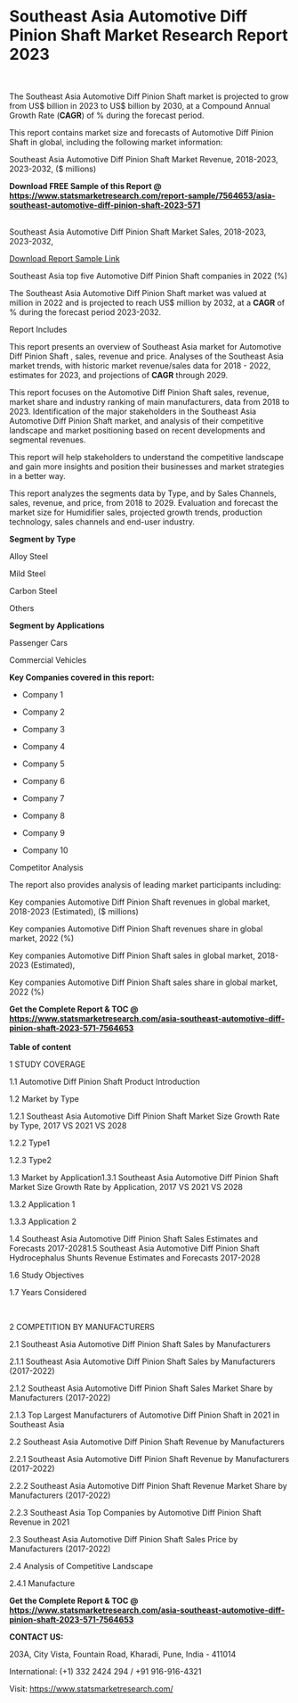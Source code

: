 <h1>Southeast Asia Automotive Diff Pinion Shaft Market Research Report 2023</h1><br/><p>The Southeast Asia Automotive Diff Pinion Shaft market is projected to grow from US$ billion in 2023 to US$ billion by 2030, at a Compound Annual Growth Rate (<strong>CAGR</strong>) of % during the forecast period.</p><p>
 
 This report contains market size and forecasts of Automotive Diff Pinion Shaft in global, including the following market information:</p><p>
 
 Southeast Asia Automotive Diff Pinion Shaft Market Revenue, 2018-2023, 2023-2032, ($ millions)</p><div><b>Download FREE Sample of this Report @ <a href="https://www.statsmarketresearch.com/download-free-sample/7564653/asia-southeast-automotive-diff-pinion-shaft-2023-571">https://www.statsmarketresearch.com/report-sample/7564653/asia-southeast-automotive-diff-pinion-shaft-2023-571</a></b></div><br><p>
 
 Southeast Asia Automotive Diff Pinion Shaft Market Sales, 2018-2023, 2023-2032,</p><p><a href="https://www.statsmarketresearch.com/download-free-sample/7564653/asia-southeast-automotive-diff-pinion-shaft-2023-571">Download Report Sample Link</a></p><p>
 
 Southeast Asia top five Automotive Diff Pinion Shaft companies in 2022 (%)</p><p>
 
 The Southeast Asia Automotive Diff Pinion Shaft market was valued at million in 2022 and is projected to reach US$ million by 2032, at a <strong>CAGR</strong> of % during the forecast period 2023-2032.</p><p>
 
 Report Includes</p><p>
 
 This report presents an overview of Southeast Asia market for Automotive Diff Pinion Shaft , sales, revenue and price. Analyses of the Southeast Asia market trends, with historic market revenue/sales data for 2018 - 2022, estimates for 2023, and projections of <strong>CAGR</strong> through 2029.</p><p>
 
 This report focuses on the Automotive Diff Pinion Shaft sales, revenue, market share and industry ranking of main manufacturers, data from 2018 to 2023. Identification of the major stakeholders in the Southeast Asia Automotive Diff Pinion Shaft market, and analysis of their competitive landscape and market positioning based on recent developments and segmental revenues.</p><p>
 
 This report will help stakeholders to understand the competitive landscape and gain more insights and position their businesses and market strategies in a better way.</p><p>
 
 This report analyzes the segments data by Type, and by Sales Channels, sales, revenue, and price, from 2018 to 2029. Evaluation and forecast the market size for Humidifier sales, projected growth trends, production technology, sales channels and end-user industry.</p><p>
 
  <strong>Segment by Type</strong></p><p>
 
 Alloy Steel</p><p>Mild Steel</p><p>Carbon Steel</p><p>Others</p><p>
 
 <strong> Segment <strong><strong>by Applications</strong></strong></strong></p><p>
 
 Passenger Cars</p><p>Commercial Vehicles</p><p><strong>Key Companies covered in this report:</strong></p><p>
 
 </p><ul><p></p><li>Company 1</li><p></p><li>Company 2</li><p></p><li>Company 3</li><p></p><li>Company 4</li><p></p><li>Company 5</li><p></p><li>Company 6</li><p></p><li>Company 7</li><p></p><li>Company 8</li><p></p><li>Company 9</li><p></p><li>Company 10</li><p></p></ul><p>Competitor Analysis</p><p>
 
 The report also provides analysis of leading market participants including:</p><p>
 
 Key companies Automotive Diff Pinion Shaft revenues in global market, 2018-2023 (Estimated), ($ millions)</p><p>
 
 Key companies Automotive Diff Pinion Shaft revenues share in global market, 2022 (%)</p><p>
 
 Key companies Automotive Diff Pinion Shaft sales in global market, 2018-2023 (Estimated),</p><p>
 
 Key companies Automotive Diff Pinion Shaft sales share in global market, 2022 (%)</p><div><b>Get the Complete Report & TOC @ <a href="https://www.statsmarketresearch.com/asia-southeast-automotive-diff-pinion-shaft-2023-571-7564653">https://www.statsmarketresearch.com/asia-southeast-automotive-diff-pinion-shaft-2023-571-7564653</a></b></div><br><b>Table of content</b><p>1 STUDY COVERAGE<br />
 
 1.1 Automotive Diff Pinion Shaft Product Introduction<br />
 
 1.2 Market by Type<br />
 
 1.2.1 Southeast Asia Automotive Diff Pinion Shaft Market Size Growth Rate by Type, 2017 VS 2021 VS 2028<br />
 
 1.2.2 Type1<br />
 
 1.2.3 Type2<br />
 
 1.3 Market by Application1.3.1 Southeast Asia Automotive Diff Pinion Shaft Market Size Growth Rate by Application, 2017 VS 2021 VS 2028<br />
 
 1.3.2 Application 1<br />
 
 1.3.3 Application 2<br />
 
 1.4 Southeast Asia Automotive Diff Pinion Shaft Sales Estimates and Forecasts 2017-20281.5 Southeast Asia Automotive Diff Pinion Shaft Hydrocephalus Shunts Revenue Estimates and Forecasts 2017-2028<br />
 
 1.6 Study Objectives<br />
 
 1.7 Years Considered<br />
 
 <br />
 
 2 COMPETITION BY MANUFACTURERS<br />
 
 2.1 Southeast Asia Automotive Diff Pinion Shaft Sales by Manufacturers<br />
 
 2.1.1 Southeast Asia Automotive Diff Pinion Shaft Sales by Manufacturers (2017-2022)<br />
 
 2.1.2 Southeast Asia Automotive Diff Pinion Shaft Sales Market Share by Manufacturers (2017-2022)<br />
 
 2.1.3 Top Largest Manufacturers of Automotive Diff Pinion Shaft in 2021 in Southeast Asia<br />
 
 2.2 Southeast Asia Automotive Diff Pinion Shaft Revenue by Manufacturers<br />
 
 2.2.1 Southeast Asia Automotive Diff Pinion Shaft Revenue by Manufacturers (2017-2022)<br />
 
 2.2.2 Southeast Asia Automotive Diff Pinion Shaft Revenue Market Share by Manufacturers (2017-2022)<br />
 
 2.2.3 Southeast Asia Top Companies by Automotive Diff Pinion Shaft Revenue in 2021<br />
 
 2.3 Southeast Asia Automotive Diff Pinion Shaft Sales Price by Manufacturers (2017-2022)<br />
 
 2.4 Analysis of Competitive Landscape<br />
 
 2.4.1 Manufacture<br><div><b>Get the Complete Report & TOC @ <a href="https://www.statsmarketresearch.com/asia-southeast-automotive-diff-pinion-shaft-2023-571-7564653">https://www.statsmarketresearch.com/asia-southeast-automotive-diff-pinion-shaft-2023-571-7564653</a></b></div></p>
 
 <b>CONTACT US:</b><br>
 
 203A, City Vista, Fountain Road, Kharadi, Pune, India - 411014 <br>
 
 International: (+1) 332 2424 294 / +91 916-916-4321<br>
 
 Visit: <a href="https://www.statsmarketresearch.com/">https://www.statsmarketresearch.com/</a>
 
 <br>